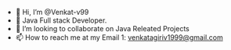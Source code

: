 - 👋 Hi, I’m @Venkat-v99
- 🌱 Java Full stack Developer.
- 💞️ I’m looking to collaborate on Java Releated Projects
- 📫 How to reach me at my Email 1: venkatagiriv1999@gmail.com

